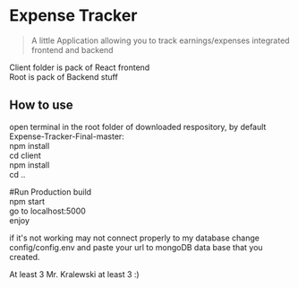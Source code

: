 # Expense Tracker  

> A little Application allowing you to track earnings/expenses integrated frontend and backend  

Client folder is pack of React frontend  
Root is pack of Backend stuff  

## How to use  

open terminal in the root folder of downloaded respository, by default Expense-Tracker-Final-master:  
npm install  
cd client  
npm install  
cd ..  

#Run Production build  
npm start  
go to localhost:5000  
enjoy


if it's not working may not connect properly to my database change config/config.env and paste your url to mongoDB data base that you created.  

At least 3 Mr. Kralewski at least 3 :)  
